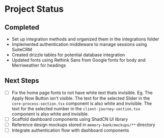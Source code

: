 # Project Status

## Completed
- Set up integration methods and organized them in the integrations folder
- Implemented authentication middleware to manage sessions using SuiteCRM
- Created drizzle tables for potential database integration
- Updated fonts using Rethink Sans from Google fonts for body and Merriweather for headings

## Next Steps
- [ ] Fix the home page fonts to not have white text thats invisible. Eg. The Apply Now Button isn't visible. The text for the selected Slider in the `core-process-section.tsx` component is also white and invisible. The text for the selected number in the `client-journey-section.tsx` component is also white and invisible.
- [ ] Scaffold dashboard components using ShadCN UI library
- [ ] Reference design mockups stored in `memory-bank/mockups/**` directory
- [ ] Integrate authentication flow with dashboard components